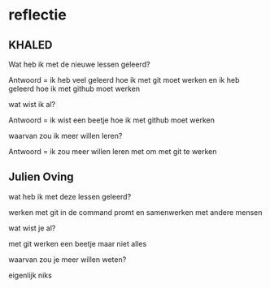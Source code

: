 # reflectie

<h2>KHALED</h2>

Wat heb ik met de nieuwe lessen geleerd?


Antwoord = ik heb veel geleerd hoe ik met git moet werken en ik heb geleerd hoe ik met github moet werken


wat wist ik al?


Antwoord = ik wist een beetje hoe ik met github moet werken


waarvan zou ik meer willen leren?


Antwoord = ik zou meer willen leren met om met git te werken


<h2>Julien Oving</h2>


wat heb ik met deze lessen geleerd?


werken met git in de command promt en samenwerken met andere mensen


wat wist je al?


met git werken een beetje maar niet alles


waarvan zou je meer willen weten?


eigenlijk niks

